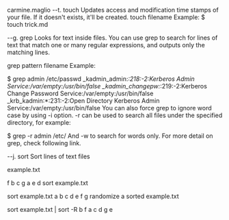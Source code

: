 carmine.maglio
--t. touch
Updates access and modification time stamps of your file. If it doesn't exists, it'll be created.
touch filename
Example:
$ touch trick.md



--g. grep
Looks for text inside files. You can use grep to search for lines of text that match one or many regular expressions, and outputs only the matching lines.

grep pattern filename
Example:

$ grep admin /etc/passwd
_kadmin_admin:*:218:-2:Kerberos Admin Service:/var/empty:/usr/bin/false
_kadmin_changepw:*:219:-2:Kerberos Change Password Service:/var/empty:/usr/bin/false
_krb_kadmin:*:231:-2:Open Directory Kerberos Admin Service:/var/empty:/usr/bin/false
You can also force grep to ignore word case by using -i option. -r can be used to search all files under the specified directory, for example:

$ grep -r admin /etc/
And -w to search for words only. For more detail on grep, check following link.



--j. sort
Sort lines of text files

example.txt

f
b
c
g
a
e
d
sort example.txt

sort example.txt
a
b
c
d
e
f
g
randomize a sorted example.txt

sort example.txt | sort -R
b
f
a
c
d
g
e